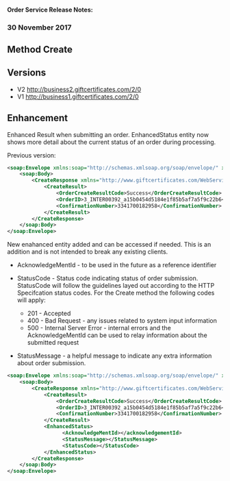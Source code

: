 #### Order Service Release Notes:

### 30 November 2017
## Method Create
## Versions 
* V2 http://business2.giftcertificates.com/2/0 
* V1 http://business1.giftcertificates.com/2/0

## Enhancement
Enhanced Result when submitting an order. EnhancedStatus entity now shows more detail about the current status of an order during processing.  

Previous version: 

```xml
<soap:Envelope xmlns:soap="http://schemas.xmlsoap.org/soap/envelope/" xmlns:xsi="http://www.w3.org/2001/XMLSchema-instance" xmlns:xsd="http://www.w3.org/2001/XMLSchema">
    <soap:Body>
        <CreateResponse xmlns="http://www.giftcertificates.com/WebService/">
            <CreateResult>
                <OrderCreateResultCode>Success</OrderCreateResultCode>
                <OrderID>3_INTER00392_a15b0454d5184e1f85b5af7a5f9c22b6</OrderID>
                <ConfirmationNumber>3341700182958</ConfirmationNumber>
            </CreateResult>
        </CreateResponse>
    </soap:Body>
</soap:Envelope>
```


New enahanced entity added and can be accessed if needed.  This is an addition and is not intended to break any existing clients.

* AcknowledgeMentId - to be used in the future as a reference identifier
* StatusCode - Status code indicating status of order submission.  StatusCode will follow the guidelines layed out according to the HTTP Specifcation status codes.  For the Create method the following codes will apply:
    * 201 - Accepted
    * 400 - Bad Request - any issues related to system input information
    * 500 - Internal Server Error - internal errors and the AcknowledgeMentId can be used to relay information about the submitted     request
    
* StatusMessage - a helpful message to indicate any extra information about order submission.

```xml
<soap:Envelope xmlns:soap="http://schemas.xmlsoap.org/soap/envelope/" xmlns:xsi="http://www.w3.org/2001/XMLSchema-instance" xmlns:xsd="http://www.w3.org/2001/XMLSchema">
    <soap:Body>
        <CreateResponse xmlns="http://www.giftcertificates.com/WebService/">
            <CreateResult>
                <OrderCreateResultCode>Success</OrderCreateResultCode>
                <OrderID>3_INTER00392_a15b0454d5184e1f85b5af7a5f9c22b6</OrderID>
                <ConfirmationNumber>3341700182958</ConfirmationNumber>
            </CreateResult>
            <EnhancedStatus>
                  <AcknowledgeMentId></acknowledgementId>
                  <StatusMessage></StatusMessage>
                  <StatusCode></StatusCode>
            </EnhancedStatus>
        </CreateResponse>
    </soap:Body>
</soap:Envelope>
```


